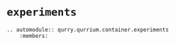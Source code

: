 # `experiments`

```{eval-rst}
.. automodule:: qurry.qurrium.container.experiments
    :members:
```
